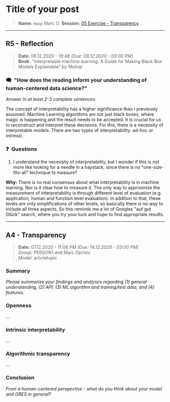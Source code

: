 # Title of your post
> **Name:** `maop` Marc O.
> **Session:** [05 Exercise - Transparency](https://github.com/FUB-HCC/hcds-winter-2020/wiki/05_exercise)   
----

## R5 - Reflection
> **Date:** 06.12.2020 - 19:48 *(Due: 08.12.2020 - 03:00 PM)*<br>
> **Book:** "Interpretable machine learning. A Guide for Making Black Box Models Explainable" by Molnar

### 🗨️&nbsp; "How does the reading inform your understanding of human-centered data science?"  
_Answer in at least 2-3 complete sentences_

The concept of interpretability has a higher significance than I previously assumed. Machine Learning algorithms are not just black boxes, where magic is happening and the result needs to be accepted. It is crucial for us to reconstruct and interpret these decisions. For this, there is a necessity of interpretable models. There are two types of interpretability: ad-hoc or intrinsic.

### ❓&nbsp; Questions
1. I understand the necessity of interpretability, but I wonder if this is not more like looking for a needle in a haystack, since there is no "one-size-fits-all" technique to measure?


**Why:** There is no real consensus about what interpretability is in machine learning. Nor is it clear how to measure it. The only way to appriximize the measurement of interpretability is through different level of evaluation (e.g. application, human and function level evaluation). In addition to that, these levels are only simplifications of other levels, so basically there is no way to include all three aspects. So this reminds me a lot of Googles "auf gut Glück" search, where you try your luck and hope to find appropriate results.

***

## A4 - Transparency
> **Date:** 07.12.2020 - 11:06 PM *(Due: 14.12.2020 - 03:00 PM)*<br>
> Group: PERSON1 and Marc Oprisiu<br>
> Model: articletopic<br>

### Summary 

_Please summarize your findings and analyses regarding (1) general understanding, (2) API, (3) ML algorithm and training/test data, and (4) features._

### Openness
...

### Intrinsic interpretability
...

### Algorithmic transparency
...

### Conclusion
_From a human-centered perspective - what do you think about your model and ORES in general?_

